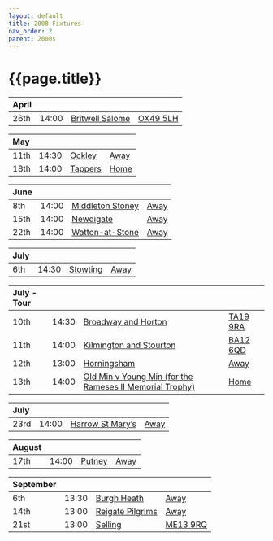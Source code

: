 ```yaml
---
layout: default
title: 2008 Fixtures
nav_order: 2
parent: 2000s
---
```


# {{page.title}}

| April |  |  |  |
|:---|:---|:---|:---|
| 26th | 14:00 | [Britwell Salome](britwell-salome) | [OX49 5LH](https://goo.gl/maps/CGgpPNyQhotADDFs9) |

| May |  |  |  |
|:---|:---|:---|:---|
| 11th | 14:30 | [Ockley](ockley) | [Away](https://goo.gl/maps/vmhvFhbrVZGrsXAAA) |
| 18th | 14:00 | [Tappers](tappers) | [Home](https://goo.gl/maps/w2skeCXwzZTEh7e26) |

| June |  |  |  |
|:---|:---|:---|:---|
| 8th | 14:00 | [Middleton Stoney](middleton-stoney) | [Away](https://goo.gl/maps/NKG1fHyPgmci55aGA) |
| 15th | 14:00 | [Newdigate](newdigate) | [Away](https://goo.gl/maps/kQnkUfc3MdtqLyvd8) |
| 22th | 14:00 | [Watton-at-Stone](watton-at-stone) | [Away](https://goo.gl/maps/JPBQawMsjLgYtVHk9) |

| July |  |  |  |
|:---|:---|:---|:---|
| 6th | 14:30 | [Stowting](stowting) | [Away](https://goo.gl/maps/3Br4woRQXRqh9Uje8) |

| July - Tour |  |  |  |
|:---|:---|:---|:---|
| 10th | 14:30 | [Broadway and Horton](broadway-and-horton) | [TA19 9RA](https://goo.gl/maps/ULbmC6LSX5HSAe8U6) |
| 11th | 14:00 | [Kilmington and Stourton](kilmington-and-stourton) | [BA12 6QD](https://goo.gl/maps/6q53XChZh9A2) |
| 12th | 13:00 | [Horningsham](horningsham) | [Away](https://goo.gl/maps/SNpXcsajYDXfjmff7) |
| 13th | 14:00 | [Old Min v Young Min (for the Rameses II Memorial Trophy)](old-min-young-min) | [Home](https://goo.gl/maps/w2skeCXwzZTEh7e26) |

| July |  |  |  |
|:---|:---|:---|:---|
| 23rd | 14:00 | [Harrow St Mary’s](harrow-st-marys) | [Away](https://goo.gl/maps/hQYX8CNkwC21DE1aA) |

| August |  |  |  |
|:---|:---|:---|:---|
| 17th | 14:00 | [Putney](putney) | [Away](https://goo.gl/maps/BSCqsxBxFLsjeJGYA) |

| September |  |  |  |
|:---|:---|:---|:---|
| 6th | 13:30 | [Burgh Heath](burgh-heath) | [Away]() |
| 14th | 13:00 | [Reigate Pilgrims](reigate-pilgrims) | [Away](https://goo.gl/maps/z54KDhWLtQreY6xy9) |
| 21st | 13:00 | [Selling](selling) | [ME13 9RQ](https//goo.gl/maps/QeLhjBkEbJr) |